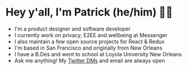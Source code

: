 # Hey y'all, I'm Patrick (he/him) 👋🏻

- I'm a product designer and software developer
- I currently work on privacy, E2EE and wellbeing at Messenger
- I also maintain a few open source projects for React & Redux
- I'm based in San Francisco and originally from New Orleans
- I have a B.Des and went to school at Loyola University New Orleans
- Ask me anything! My [Twitter DMs](https://twitter.com/pburtchaell) and email are always open
